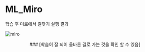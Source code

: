 # ML_Miro
학습 후 미로에서 길찾기 실행 결과

![miro](https://user-images.githubusercontent.com/66946182/97826293-8b5af200-1d04-11eb-961a-35747457dc7e.PNG)
<p align = "center">### [학습이 잘 되어 올바른 길로 가는 것을 확인 할 수 있음]
